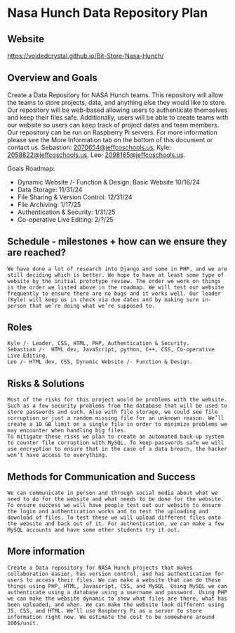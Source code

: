# Nasa Hunch Data Repository Plan
## Website 
https://voidedcrystal.github.io/Bit-Store-Nasa-Hunch/

## Overview and Goals

Create a Data Repository for NASA Hunch teams. This repository will allow the teams to store projects, data, and anything else they would like to store. Our repository will be web-based allowing users to authenticate themselves and keep their files safe. Additionally, users will be able to create teams with our website so users can keep track of project dates and team members. Our repository can be run on Raspberry Pi servers. For more information please see the More Information tab on the bottom of this document or contact us.  Sebastion: [2070654@jeffcoschools.us](mailto:2070654@jeffcoschools.us), Kyle: [2058822@jeffcoschools.us](mailto:2058822@jeffcoschools.us), Leo: [2098165@jeffcoschools.us](mailto:2098165@jeffcoschools.us). 

Goals Roadmap:

* Dynamic Website /- Function & Design: Basic Website 10/16/24 
* Data Storage: 11/31/24   
* File Sharing & Version Control: 12/31/24
* File Archiving: 1/17/25
* Authentication & Security: 1/31/25
* Co-operative Live Editing: 2/?/25

## Schedule \- milestones \+ how can we ensure they are reached? 

	We have done a lot of research into Django and some in PHP, and we are still deciding which is better. We hope to have at least some type of website by the initial prototype review. The order we work on things is the order we listed above in the roadmap. We will test our website frequently to ensure there are no bugs and it works well. Our leader (Kyle) will keep us in check via due dates and by making sure in-person that we’re doing what we’re supposed to.

## Roles

	Kyle /- Leader, CSS, HTML, PHP, Authentication & Security.
	Sebastian /-  HTML dev, JavaScript, python, C++, CSS, Co-operative Live Editing.
	Leo /- HTML dev, CSS, Dynamic Website /- Function & Design.


## Risks & Solutions

	Most of the risks for this project would be problems with the website. Such as a few security problems from the database that will be used to store passwords and such. Also with file storage, we could see file corruption or just a random missing file for an unknown reason. We’ll create a 10 GB limit on a single file in order to minimize problems we may encounter when handling big files.
	To mitigate these risks we plan to create an automated back-up system to counter file corruption with MySQL. To keep passwords safe we will use encryption to ensure that in the case of a data breach, the hacker won’t have access to everything. 


## Methods for Communication and Success 

	We can communicate in person and through social media about what we need to do for the website and what needs to be done for the website. 
	To ensure success we will have people test out our website to ensure the login and authentication works and to test the uploading and download of files. To test these we will upload different files onto the website and back out of it. For authentication, we can make a few MySQL accounts and have some other students try it out.

## More information

	Create a Data repository for NASA Hunch projects that makes collaboration easier, has version control, and has authentication for users to access their files. We can make a website that can do these things using PHP, HTML, Javascript, CSS, and MySQL. Using MySQL we can authenticate using a database using a username and password. Using PHP we can make the website dynamic to show what files are there, what has been uploaded, and when. We can make the website look different using JS, CSS, and HTML. We’ll use Raspberry Pi as a server to store information right now. We estimate the cost to be somewhere around 100$/unit.
